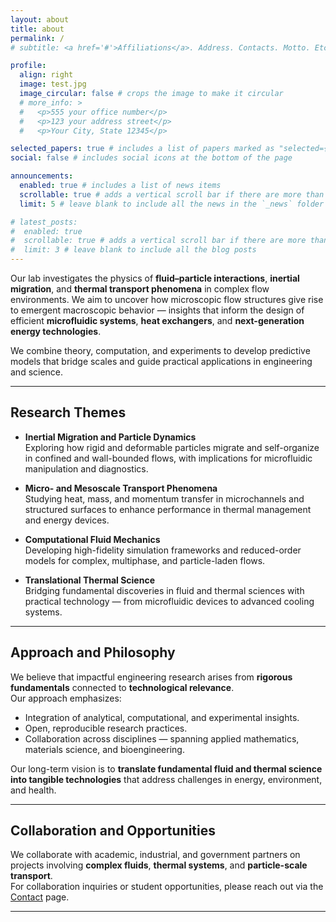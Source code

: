 ```yaml
---
layout: about
title: about
permalink: /
# subtitle: <a href='#'>Affiliations</a>. Address. Contacts. Motto. Etc.

profile:
  align: right
  image: test.jpg
  image_circular: false # crops the image to make it circular
  # more_info: >
  #   <p>555 your office number</p>
  #   <p>123 your address street</p>
  #   <p>Your City, State 12345</p>

selected_papers: true # includes a list of papers marked as "selected={true}"
social: false # includes social icons at the bottom of the page

announcements:
  enabled: true # includes a list of news items
  scrollable: true # adds a vertical scroll bar if there are more than 3 news items
  limit: 5 # leave blank to include all the news in the `_news` folder

# latest_posts:
#  enabled: true
#  scrollable: true # adds a vertical scroll bar if there are more than 3 new posts items
#  limit: 3 # leave blank to include all the blog posts
---
```


Our lab investigates the physics of **fluid–particle interactions**, **inertial migration**, and **thermal transport phenomena** in complex flow environments. We aim to uncover how microscopic flow structures give rise to emergent macroscopic behavior — insights that inform the design of efficient **microfluidic systems**, **heat exchangers**, and **next-generation energy technologies**.

We combine theory, computation, and experiments to develop predictive models that bridge scales and guide practical applications in engineering and science.

---

## Research Themes

- **Inertial Migration and Particle Dynamics**  
  Exploring how rigid and deformable particles migrate and self-organize in confined and wall-bounded flows, with implications for microfluidic manipulation and diagnostics.

- **Micro- and Mesoscale Transport Phenomena**  
  Studying heat, mass, and momentum transfer in microchannels and structured surfaces to enhance performance in thermal management and energy devices.

- **Computational Fluid Mechanics**  
  Developing high-fidelity simulation frameworks and reduced-order models for complex, multiphase, and particle-laden flows.

- **Translational Thermal Science**  
  Bridging fundamental discoveries in fluid and thermal sciences with practical technology — from microfluidic devices to advanced cooling systems.

---

## Approach and Philosophy

We believe that impactful engineering research arises from **rigorous fundamentals** connected to **technological relevance**.  
Our approach emphasizes:

- Integration of analytical, computational, and experimental insights.
- Open, reproducible research practices.
- Collaboration across disciplines — spanning applied mathematics, materials science, and bioengineering.

Our long-term vision is to **translate fundamental fluid and thermal science into tangible technologies** that address challenges in energy, environment, and health.

---

## Collaboration and Opportunities

We collaborate with academic, industrial, and government partners on projects involving **complex fluids**, **thermal systems**, and **particle-scale transport**.  
For collaboration inquiries or student opportunities, please reach out via the [Contact](/contact/) page.

---
